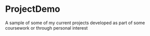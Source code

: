 # ProjectDemo
A sample of some of my current projects developed as part of some coursework or through personal interest
